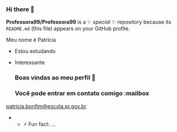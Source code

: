 ### Hi there 👋

**Professora99/Professora99** is a ✨ _special_ ✨ repository because its `README.md` (this file) appears on your GitHub profile.

Meu nome é Patrícia
- Estou estudando
- Interessante

  ### Boas vindas ao meu perfil 💙

  ### Você pode entrar em contato comigo :mailbox

patricia.bonfim@escola.pr.gov.br

  

- - ⚡ Fun fact: ...


